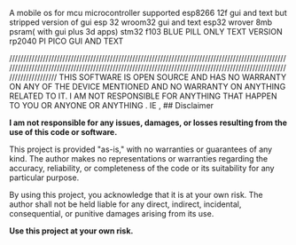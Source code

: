 A mobile os for mcu microcontroller
supported 
esp8266 12f gui and text but stripped version of gui 
esp 32 wroom32 gui and text
esp32 wrover 8mb psram( with gui plus 3d apps)
stm32 f103 BLUE PILL ONLY TEXT VERSION 
rp2040 PI PICO GUI AND TEXT


///////////////////////////////////////////////////////////////////////////////////////////////////////////////////////////////////////////////////////////////////////////////////////////////////////////////////////
THIS SOFTWARE IS OPEN SOURCE AND HAS NO WARRANTY ON ANY OF THE DEVICE MENTIONED AND NO WARRANTY ON ANYTHING RELATED TO IT.
I AM NOT RESPONSIBLE FOR ANYTHING THAT HAPPEN TO YOU OR ANYONE OR ANYTHING .
IE , ## Disclaimer

**I am not responsible for any issues, damages, or losses resulting from the use of this code or software.**

This project is provided "as-is," with no warranties or guarantees of any kind. The author makes no representations or warranties regarding the accuracy, reliability, or completeness of the code or its suitability for any particular purpose. 

By using this project, you acknowledge that it is at your own risk. The author shall not be held liable for any direct, indirect, incidental, consequential, or punitive damages arising from its use. 

**Use this project at your own risk.**

